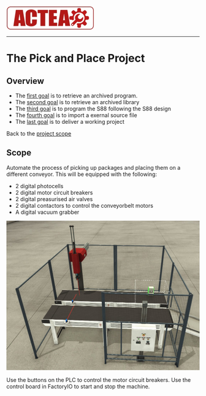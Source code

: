 
![ACTEA](../Logo_ACTEA_2.jpg)
_____________________________________
# The Pick and Place Project
## Overview
-   The [first goal](Ex02/Subchapter04_1.md) is to retrieve an archived program.
-   The [second goal](Ex02/Subchapter04_2.md) is to retrieve an archived library
-   The [third goal](Ex02/Subchapter04_3.md) is to program the S88 following the S88 design
-   The [fourth goal](Ex02/Subchapter04_3.md) is to import a exernal source file
-   The [last goal](Ex02/Subchapter04_4.md) is to deliver a working project

Back to the [project scope](Ex02/Subchapter04.md)

## Scope

Automate the process of picking up packages and placing them on a different conveyor. This will be equipped with the following:

- 2 digital photocells
- 2 digital motor circuit breakers
- 2 digital preasurised air valves
- 2 digital contactors to control the conveyorbelt motors
- A digital vacuum grabber

![FactoryIO scene](../Ex02/Images/FactoryIOScene.jpg)

Use the buttons on the PLC to control the motor circuit breakers.
Use the control board in FactoryIO to start and stop the machine.
